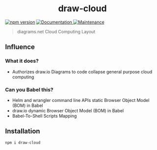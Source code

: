 <h1 align="center">draw-cloud </h1>
<p>
  <a href="https://www.npmjs.com/package/draw-cloud"><img src="https://badge.fury.io/js/draw-cloud.svg" alt="npm version" /></a>
  <a href="https://github.com/paxos-raft/paxos-raft/tree/master/packages/draw-cloud#readme" target="_blank">
    <img alt="Documentation" src="https://img.shields.io/badge/documentation-yes-darkviolet.svg" />
  </a>
  <a href="https://github.com/paxos-raft/paxos-raft/graphs/commit-activity" target="_blank">
    <img alt="Maintenance" src="https://img.shields.io/badge/Maintained-yes-yellow.svg" />
  </a>
</p>


> diagrams.net Cloud Computing Layout

## Influence
### What it does?
* Authorizes draw.io Diagrams to code collapse general purpose cloud computing

### Can you Babel this?
* Helm and wrangler command line APIs static Browser Object Model (BOM) in Babel
* draw.io dynamic Browser Object Model (BOM) in Babel
* Babel-To-Shell Scripts Mapping

## Installation
```sh
npm i draw-cloud
```
